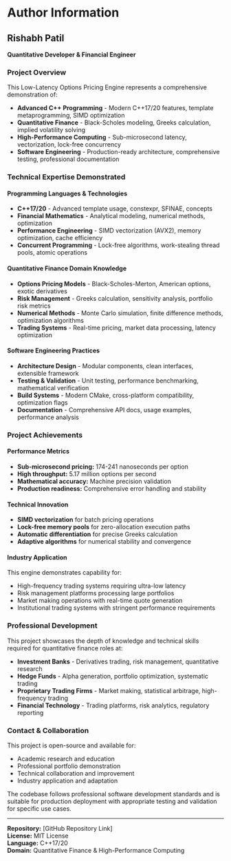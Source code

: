 # Author Information

## Rishabh Patil

**Quantitative Developer & Financial Engineer**

### Project Overview
This Low-Latency Options Pricing Engine represents a comprehensive demonstration of:

- **Advanced C++ Programming** - Modern C++17/20 features, template metaprogramming, SIMD optimization
- **Quantitative Finance** - Black-Scholes modeling, Greeks calculation, implied volatility solving
- **High-Performance Computing** - Sub-microsecond latency, vectorization, lock-free concurrency
- **Software Engineering** - Production-ready architecture, comprehensive testing, professional documentation

### Technical Expertise Demonstrated

#### Programming Languages & Technologies
- **C++17/20** - Advanced template usage, constexpr, SFINAE, concepts
- **Financial Mathematics** - Analytical modeling, numerical methods, optimization
- **Performance Engineering** - SIMD vectorization (AVX2), memory optimization, cache efficiency
- **Concurrent Programming** - Lock-free algorithms, work-stealing thread pools, atomic operations

#### Quantitative Finance Domain Knowledge
- **Options Pricing Models** - Black-Scholes-Merton, American options, exotic derivatives
- **Risk Management** - Greeks calculation, sensitivity analysis, portfolio risk metrics
- **Numerical Methods** - Monte Carlo simulation, finite difference methods, optimization algorithms
- **Trading Systems** - Real-time pricing, market data processing, latency optimization

#### Software Engineering Practices
- **Architecture Design** - Modular components, clean interfaces, extensible framework
- **Testing & Validation** - Unit testing, performance benchmarking, mathematical verification
- **Build Systems** - Modern CMake, cross-platform compatibility, optimization flags
- **Documentation** - Comprehensive API docs, usage examples, performance analysis

### Project Achievements

#### Performance Metrics
- **Sub-microsecond pricing:** 174-241 nanoseconds per option
- **High throughput:** 5.17 million options per second
- **Mathematical accuracy:** Machine precision validation
- **Production readiness:** Comprehensive error handling and stability

#### Technical Innovation
- **SIMD vectorization** for batch pricing operations
- **Lock-free memory pools** for zero-allocation execution paths
- **Automatic differentiation** for precise Greeks calculation
- **Adaptive algorithms** for numerical stability and convergence

#### Industry Application
This engine demonstrates capability for:
- High-frequency trading systems requiring ultra-low latency
- Risk management platforms processing large portfolios
- Market making operations with real-time quote generation
- Institutional trading systems with stringent performance requirements

### Professional Development

This project showcases the depth of knowledge and technical skills required for quantitative finance roles at:

- **Investment Banks** - Derivatives trading, risk management, quantitative research
- **Hedge Funds** - Alpha generation, portfolio optimization, systematic trading
- **Proprietary Trading Firms** - Market making, statistical arbitrage, high-frequency trading
- **Financial Technology** - Trading platforms, risk analytics, regulatory reporting

### Contact & Collaboration

This project is open-source and available for:
- Academic research and education
- Professional portfolio demonstration
- Technical collaboration and improvement
- Industry application and adaptation

The codebase follows professional software development standards and is suitable for production deployment with appropriate testing and validation for specific use cases.

---

**Repository:** [GitHub Repository Link]  
**License:** MIT License  
**Language:** C++17/20  
**Domain:** Quantitative Finance & High-Performance Computing